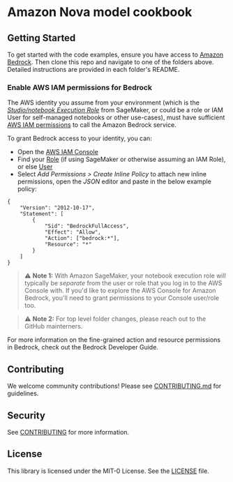 # Amazon Nova model cookbook 

## Getting Started

To get started with the code examples, ensure you have access to [Amazon Bedrock](https://aws.amazon.com/bedrock/). Then clone this repo and navigate to one of the folders above. Detailed instructions are provided in each folder's README.

### Enable AWS IAM permissions for Bedrock

The AWS identity you assume from your environment (which is the [*Studio/notebook Execution Role*](https://docs.aws.amazon.com/sagemaker/latest/dg/sagemaker-roles.html) from SageMaker, or could be a role or IAM User for self-managed notebooks or other use-cases), must have sufficient [AWS IAM permissions](https://docs.aws.amazon.com/IAM/latest/UserGuide/access_policies.html) to call the Amazon Bedrock service.

To grant Bedrock access to your identity, you can:

- Open the [AWS IAM Console](https://us-east-1.console.aws.amazon.com/iam/home?#)
- Find your [Role](https://us-east-1.console.aws.amazon.com/iamv2/home?#/roles) (if using SageMaker or otherwise assuming an IAM Role), or else [User](https://us-east-1.console.aws.amazon.com/iamv2/home?#/users)
- Select *Add Permissions > Create Inline Policy* to attach new inline permissions, open the *JSON* editor and paste in the below example policy:

```
{
    "Version": "2012-10-17",
    "Statement": [
        {
            "Sid": "BedrockFullAccess",
            "Effect": "Allow",
            "Action": ["bedrock:*"],
            "Resource": "*"
        }
    ]
}
```

> ⚠️ **Note 1:** With Amazon SageMaker, your notebook execution role will typically be *separate* from the user or role that you log in to the AWS Console with. If you'd like to explore the AWS Console for Amazon Bedrock, you'll need to grant permissions to your Console user/role too.

> ⚠️ **Note 2:** For top level folder changes, please reach out to the GitHub mainterners.

For more information on the fine-grained action and resource permissions in Bedrock, check out the Bedrock Developer Guide.

## Contributing

We welcome community contributions! Please see [CONTRIBUTING.md](CONTRIBUTING.md) for guidelines.

## Security

See [CONTRIBUTING](CONTRIBUTING.md#security-issue-notifications) for more information.

## License

This library is licensed under the MIT-0 License. See the [LICENSE](LICENSE) file.